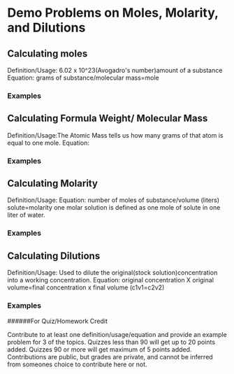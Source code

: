 # Demo Problems on Moles, Molarity, and Dilutions


## Calculating moles
Definition/Usage: 6.02 x 10^23(Avogadro's number)amount of a substance 
Equation: grams of substance/molecular mass=mole

### Examples

## Calculating Formula Weight/ Molecular Mass
Definition/Usage:The Atomic Mass tells us how many grams of that atom is equal to one mole.
Equation:

### Examples

## Calculating Molarity
Definition/Usage: 
Equation: number of moles of substance/volume (liters) solute=molarity
one molar solution is defined as one mole of solute in one liter of water.
### Examples

## Calculating Dilutions
Definition/Usage: Used to dilute the original(stock solution)concentration into a working concentration.
Equation: original concentration X original volume=final concentration x final volume (c1v1=c2v2)

### Examples





######For Quiz/Homework Credit

Contribute to at least one definition/usage/equation and provide an example problem for 3 of the topics. Quizzes less than 90 will get up to 20 points added. Quizzes 90 or more will get maximum of 5 points added. Contributions are public, but grades are private, and cannot be inferred from someones choice to contribute here or not. 
